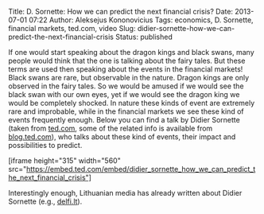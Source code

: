 Title: D. Sornette: How we can predict the next financial crisis?
Date: 2013-07-01 07:22
Author: Aleksejus Kononovicius
Tags: economics, D. Sornette, financial markets, ted.com, video
Slug: didier-sornette-how-we-can-predict-the-next-financial-crisis
Status: published

If one would start speaking
about the dragon kings and black swans, many people would think that the
one is talking about the fairy tales. But these terms are used then
speaking about the events in the financial markets! Black swans are
rare, but observable in the nature. Dragon kings are only observed in
the fairy tales. So we would be amused if we would see the black swan
with our own eyes, yet if we would see the dragon king we would be
completely shocked. In nature these kinds of event are extremely rare
and improbable, while in the financial markets we see these kind of
events frequently enough. Below you can find a talk by Didier Sornette
(taken from
[ted.com](https://www.ted.com/talks/didier_sornette_how_we_can_predict_the_next_financial_crisis),
some of the related info is available from
[blog.ted.com](https://blog.ted.com/crises-are-predictable-didier-sornette-at-tedglobal-2013/)),
who talks about these kind of events, their impact and possibilities to
predict.
<!--more-->

[iframe height="315" width="560"
src="https://embed.ted.com/embed/didier_sornette_how_we_can_predict_the_next_financial_crisis"]

Interestingly enough, Lithuanian media has already written about Didier
Sornette (e.g.,
[delfi.lt](https://www.delfi.lt/verslas/rinka/finansu-pramone-reguliariai-nurengineja-pasauli-38555673)).
